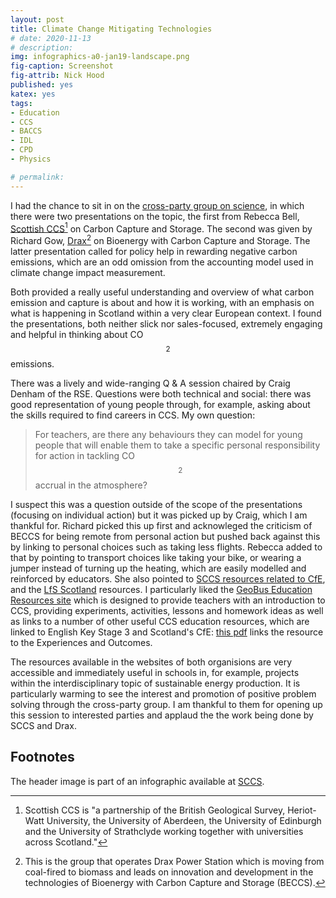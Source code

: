 ```yaml
---
layout: post
title: Climate Change Mitigating Technologies
# date: 2020-11-13
# description: 
img: infographics-a0-jan19-landscape.png
fig-caption: Screenshot
fig-attrib: Nick Hood
published: yes
katex: yes
tags:
- Education
- CCS
- BACCS
- IDL
- CPD
- Physics

# permalink:
---
```


I had the chance to sit in on the [cross-party group on science](https://www.parliament.scot/msps/science-and-technology.aspx), in which there were two presentations on the topic, the first from Rebecca Bell, [Scottish CCS](https://www.sccs.org.uk/)[^sccs] on Carbon Capture and Storage. The second was given by Richard Gow, [Drax](https://www.drax.com/)[^drax] on Bioenergy with Carbon Capture and Storage. The latter presentation called for policy help in rewarding negative carbon emissions, which are an odd omission from the accounting model used in climate change impact measurement.

Both provided a really useful understanding and overview of what carbon emission and capture is about and how it is working, with an emphasis on what is happening in Scotland within a very clear European context. I found the presentations, both neither slick nor sales-focused, extremely engaging and helpful in thinking about CO$$_2$$ emissions. 

There was a lively and wide-ranging Q & A session chaired by Craig Denham of the RSE. Questions were both technical and social: there was good representation of young people through, for example, asking about the skills required to find careers in CCS. My own question:

> For teachers, are there any behaviours they can model for young people that will enable them to take a specific personal responsibility for action in tackling CO$$_2$$ accrual in the atmosphere? 

I suspect this was a question outside of the scope of the presentations (focusing on individual action) but it was picked up by Craig, which I am thankful for. Richard picked this up first and acknowleged the criticism of BECCS for being remote from personal action but pushed back against this by linking to personal choices such as taking less flights. Rebecca added to that by pointing to transport choices like taking your bike, or wearing a jumper instead of turning up the heating, which are easily modelled and reinforced by educators. She also pointed to [SCCS resources related to CfE](https://www.sccs.org.uk/opportunities/education-training/36-ccs-education-centre), and the [LfS Scotland](https://learningforsustainabilityscotland.org/) resources. I particularly liked the [GeoBus Education Resources site](https://co2degrees.com/content/crown-estate-and-geobus-education-resources%20) which is designed to provide teachers with an introduction to CCS, providing experiments, activities, lessons and homework ideas as well as links to a number of other useful CCS education resources, which are linked to English Key Stage 3 and Scotland's CfE: [this pdf](http://co2degrees.com/sites/default/files/appendix_curriculum_for_excellence.pdf) links the resource to the Experiences and Outcomes. 

The resources available in the websites of both organisions are very accessible and immediately useful in schools in, for example, projects within the interdisciplinary topic of sustainable energy production. It is particularly warming to see the interest and promotion of positive problem solving through the cross-party group. I am thankful to them for opening up this session to interested parties and applaud the the work being done by SCCS and Drax.

## Footnotes
The header image is part of an infographic available at [SCCS](https://www.sccs.org.uk/images/about/infographics-a0-jan19-landscape.pdf).

[^sccs]: Scottish CCS is "a partnership of the British Geological Survey, Heriot-Watt University, the University of Aberdeen, the University of Edinburgh and the University of Strathclyde working together with universities across Scotland." 

[^drax]: This is the group that operates Drax Power Station which is moving from coal-fired to biomass and leads on innovation and development in the technologies of Bioenergy with Carbon Capture and Storage (BECCS).